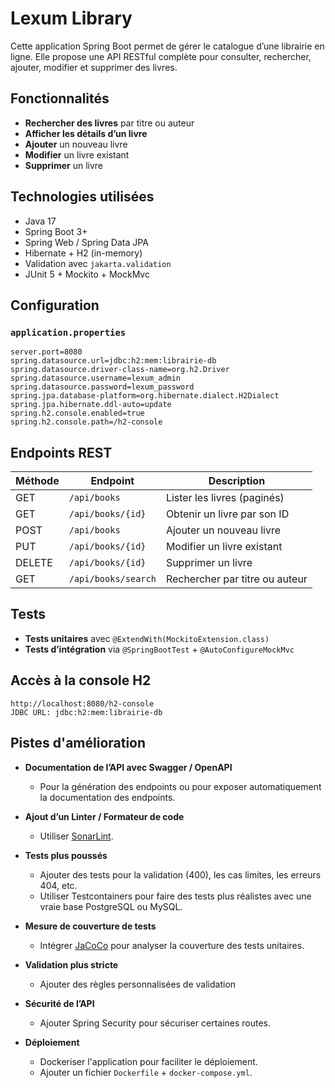# Lexum Library

Cette application Spring Boot permet de gérer le catalogue d’une librairie en ligne. Elle propose une API RESTful complète pour consulter, rechercher, ajouter, modifier et supprimer des livres.

## Fonctionnalités

- **Rechercher des livres** par titre ou auteur
- **Afficher les détails d’un livre**
- **Ajouter** un nouveau livre
- **Modifier** un livre existant
- **Supprimer** un livre


## Technologies utilisées

- Java 17
- Spring Boot 3+
- Spring Web / Spring Data JPA
- Hibernate + H2 (in-memory)
- Validation avec `jakarta.validation`
- JUnit 5 + Mockito + MockMvc


## Configuration

### `application.properties`

```properties
server.port=8080
spring.datasource.url=jdbc:h2:mem:librairie-db
spring.datasource.driver-class-name=org.h2.Driver
spring.datasource.username=lexum_admin
spring.datasource.password=lexum_password
spring.jpa.database-platform=org.hibernate.dialect.H2Dialect
spring.jpa.hibernate.ddl-auto=update
spring.h2.console.enabled=true
spring.h2.console.path=/h2-console
```


## Endpoints REST

| Méthode | Endpoint              | Description                      |
|---------|-----------------------|----------------------------------|
| GET     | `/api/books`          | Lister les livres (paginés)      |
| GET     | `/api/books/{id}`     | Obtenir un livre par son ID      |
| POST    | `/api/books`          | Ajouter un nouveau livre         |
| PUT     | `/api/books/{id}`     | Modifier un livre existant       |
| DELETE  | `/api/books/{id}`     | Supprimer un livre               |
| GET     | `/api/books/search`   | Rechercher par titre ou auteur   |


## Tests

- **Tests unitaires** avec `@ExtendWith(MockitoExtension.class)`
- **Tests d’intégration** via `@SpringBootTest` + `@AutoConfigureMockMvc`


## Accès à la console H2

```
http://localhost:8080/h2-console
JDBC URL: jdbc:h2:mem:librairie-db
```

## Pistes d'amélioration

- **Documentation de l’API avec Swagger / OpenAPI**
    - Pour la génération des endpoints ou pour exposer automatiquement la documentation des endpoints.

- **Ajout d’un Linter / Formateur de code**
    - Utiliser [SonarLint](https://www.sonarsource.com/products/sonarlint/).

- **Tests plus poussés**
    - Ajouter des tests pour la validation (400), les cas limites, les erreurs 404, etc.
    - Utiliser Testcontainers pour faire des tests plus réalistes avec une vraie base PostgreSQL ou MySQL.

- **Mesure de couverture de tests**
    - Intégrer [JaCoCo](https://www.eclemma.org/jacoco/) pour analyser la couverture des tests unitaires.

- **Validation plus stricte**
    - Ajouter des règles personnalisées de validation

- **Sécurité de l’API**
    - Ajouter Spring Security pour sécuriser certaines routes.

- **Déploiement**
    - Dockeriser l'application pour faciliter le déploiement.
    - Ajouter un fichier `Dockerfile` + `docker-compose.yml`.
